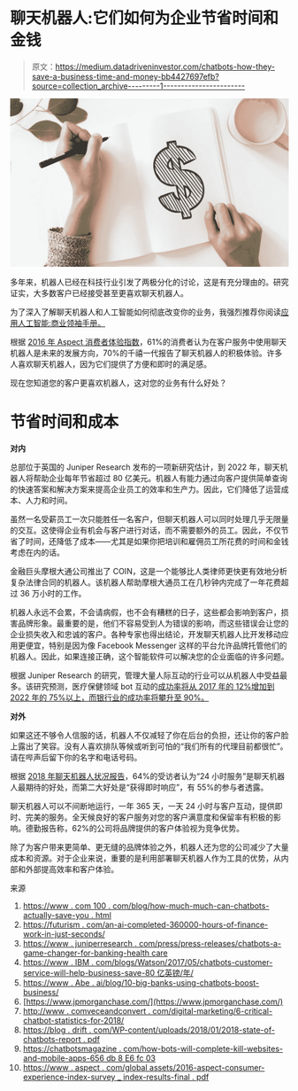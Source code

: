 # 聊天机器人:它们如何为企业节省时间和金钱

> 原文：<https://medium.datadriveninvestor.com/chatbots-how-they-save-a-business-time-and-money-bb4427697efb?source=collection_archive---------1----------------------->

![](img/77775b8c8cb651aaa3edc85c241c7544.png)

多年来，机器人已经在科技行业引发了两极分化的讨论，这是有充分理由的。研究证实，大多数客户已经接受甚至更喜欢聊天机器人。

为了深入了解聊天机器人和人工智能如何彻底改变你的业务，我强烈推荐你阅读[应用人工智能:商业领袖手册。](https://amzn.to/2LwIkwo)

根据 [2016 年 Aspect 消费者体验指数](https://www.aspect.com/globalassets/2016-aspect-consumer-experience-index-survey_index-results-final.pdf)，61%的消费者认为在客户服务中使用聊天机器人是未来的发展方向，70%的千禧一代报告了聊天机器人的积极体验。许多人喜欢聊天机器人，因为它们提供了方便和即时的满足感。

现在您知道您的客户更喜欢机器人，这对您的业务有什么好处？

# 节省时间和成本

**对内**

总部位于英国的 Juniper Research 发布的一项新研究估计，到 2022 年，聊天机器人将帮助企业每年节省超过 80 亿美元。机器人有能力通过向客户提供简单查询的快速答案和解决方案来提高企业员工的效率和生产力。因此，它们降低了运营成本、人力和时间。

虽然一名受薪员工一次只能胜任一名客户，但聊天机器人可以同时处理几乎无限量的交互。这使得企业有机会与客户进行对话，而不需要额外的员工。因此，不仅节省了时间，还降低了成本——尤其是如果你把培训和雇佣员工所花费的时间和金钱考虑在内的话。

金融巨头摩根大通公司推出了 COIN，这是一个能够比人类律师更快更有效地分析复杂法律合同的机器人。该机器人帮助摩根大通员工在几秒钟内完成了一年花费超过 36 万小时的工作。

机器人永远不会累，不会请病假，也不会有糟糕的日子，这些都会影响到客户，损害品牌形象。最重要的是，他们不容易受到人为错误的影响，而这些错误会让您的企业损失收入和忠诚的客户。各种专家也得出结论，开发聊天机器人比开发移动应用更便宜，特别是因为像 Facebook Messenger 这样的平台允许品牌托管他们的机器人。因此，如果连接正确，这个智能软件可以解决您的企业面临的许多问题。

根据 Juniper Research 的研究，管理大量人际互动的行业可以从机器人中受益最多。该研究预测，医疗保健领域 bot 互动的[成功率将从 2017 年的 12%增加到 2022 年的 75%以上，而银行业的成功率将攀升至 90%。](https://www.juniperresearch.com/press/press-releases/chatbots-a-game-changer-for-banking-healthcare)

**对外**

如果这还不够令人信服的话，机器人不仅减轻了你在后台的负担，还让你的客户脸上露出了笑容。没有人喜欢排队等候或听到可怕的“我们所有的代理目前都很忙”。请在哔声后留下你的名字和电话号码。

根据 [2018 年聊天机器人状况报告](https://blog.drift.com/wp-content/uploads/2018/01/2018-state-of-chatbots-report.pdf)，64%的受访者认为“24 小时服务”是聊天机器人最期待的好处，而第二大好处是“获得即时响应”，有 55%的参与者透露。

聊天机器人可以不间断地运行，一年 365 天，一天 24 小时与客户互动，提供即时、完美的服务。全天候良好的客户服务对您的客户满意度和保留率有积极的影响。德勤报告称，62%的公司将品牌提供的客户体验视为竞争优势。

除了为客户带来更简单、更无缝的品牌体验之外，机器人还为您的公司减少了大量成本和资源。对于企业来说，重要的是利用部署聊天机器人作为工具的优势，从内部和外部提高效率和客户体验。

来源

1.  [https://www . com 100 . com/blog/how-much-much-can-chatbots-actually-save-you . html](https://www.comm100.com/blog/how-much-can-chatbots-actually-save-you.html)
2.  [https://futurism . com/an-ai-completed-360000-hours-of-finance-work-in-just-seconds/](https://futurism.com/an-ai-completed-360000-hours-of-finance-work-in-just-seconds/)
3.  [https://www . juniperresearch . com/press/press-releases/chatbots-a-game-changer-for-banking-health care](https://www.juniperresearch.com/press/press-releases/chatbots-a-game-changer-for-banking-healthcare)
4.  [https://www . IBM . com/blogs/Watson/2017/05/chatbots-customer-service-will-help-business-save-80 亿英镑/年/](https://www.ibm.com/blogs/watson/2017/05/chatbots-customer-service-will-help-businesses-save-8-billion-per-year/)
5.  [https://www . Abe . ai/blog/10-big-banks-using-chatbots-boost-business/](https://www.abe.ai/blog/10-big-banks-using-chatbots-boost-business/)
6.  [https://www.jpmorganchase.com/](https://www.jpmorganchase.com/)
7.  [http://www . comveceandconvert . com/digital-marketing/6-critical-chatbot-statistics-for-2018/](http://www.convinceandconvert.com/digital-marketing/6-critical-chatbot-statistics-for-2018/)
8.  [https://blog . drift . com/WP-content/uploads/2018/01/2018-state-of-chatbots-report . pdf](https://blog.drift.com/wp-content/uploads/2018/01/2018-state-of-chatbots-report.pdf)
9.  [https://chatbotsmagazine . com/how-bots-will-complete-kill-websites-and-mobile-apps-656 db 8 E6 fc 03](https://chatbotsmagazine.com/how-bots-will-completely-kill-websites-and-mobile-apps-656db8e6fc03)
10.  [https://www . aspect . com/global assets/2016-aspect-consumer-experience-index-survey _ index-results-final . pdf](https://www.aspect.com/globalassets/2016-aspect-consumer-experience-index-survey_index-results-final.pdf)